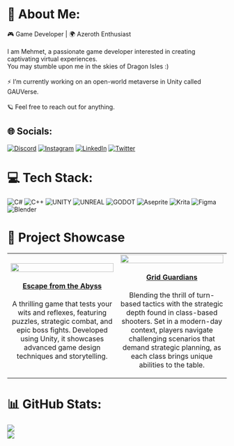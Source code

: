 # 🐉 About Me:
🎮 Game Developer | 🌍 Azeroth Enthusiast<br><br>I am Mehmet, a passionate game developer interested in creating captivating virtual experiences.<br>You may stumble upon me in the skies of Dragon Isles :)<br><br>⚡️ I’m currently working on an open-world metaverse in Unity called GAUVerse.<br><br>🪐 Feel free to reach out for anything.


## 🌐 Socials:
[![Discord](https://img.shields.io/badge/Discord-%237289DA.svg?logo=discord&logoColor=white)](https://discord.gg/https://discord.gg/uk6khEeDAg) [![Instagram](https://img.shields.io/badge/Instagram-%23E4405F.svg?logo=Instagram&logoColor=white)](https://instagram.com/sadstorylogan) [![LinkedIn](https://img.shields.io/badge/LinkedIn-%230077B5.svg?logo=linkedin&logoColor=white)](https://linkedin.com/in/mehmet-sezgin-3759b8173) [![Twitter](https://img.shields.io/badge/Twitter-%231DA1F2.svg?logo=Twitter&logoColor=white)](https://twitter.com/sadstorylogan) 

# 💻 Tech Stack:
![C#](https://img.shields.io/badge/c%23-%23239120.svg?style=for-the-badge&logo=c-sharp&logoColor=white) ![C++](https://img.shields.io/badge/c++-%2300599C.svg?style=for-the-badge&logo=c%2B%2B&logoColor=white) ![UNITY](https://img.shields.io/badge/Unity-%2320232a.svg?style=for-the-badge&logo=unity&logoColor=white) ![UNREAL](https://img.shields.io/badge/unreal-%2320232a.svg?style=for-the-badge&logo=unreal-engine&logoColor=white) ![GODOT](https://img.shields.io/badge/godot-3582bb.svg?style=for-the-badge&logo=godot-engine&logoColor=white) ![Aseprite](https://img.shields.io/badge/Aseprite-FFFFFF?style=for-the-badge&logo=Aseprite&logoColor=#7D929E) ![Krita](https://img.shields.io/badge/Krita-203759?style=for-the-badge&logo=krita&logoColor=EEF37B) 	![Figma](https://img.shields.io/badge/figma-%23F24E1E.svg?style=for-the-badge&logo=figma&logoColor=white) ![Blender](https://img.shields.io/badge/blender-%23F5792A.svg?style=for-the-badge&logo=blender&logoColor=white)


# 🚀 Project Showcase
<table>
  <tr>
    <td align="center" width="50%">
      <a href="https://github.com/sadstorylogan/escape-from-the-abyss"><img src="https://github.com/sadstorylogan/sadstorylogan/assets/44436956/89187746-d32b-4073-8899-b6ef2615c061" width="100%" /></a>
      <h4><a href="https://github.com/sadstorylogan/escape-from-the-abyss">Escape from the Abyss</a></h4>
      <p>A thrilling game that tests your wits and reflexes, featuring puzzles, strategic combat, and epic boss fights. Developed using Unity, it showcases advanced game design techniques and storytelling.</p>
    </td>

   <td align="center" width="50%">
      <a href="https://github.com/sadstorylogan/grid-guardians"><img src="https://github.com/sadstorylogan/sadstorylogan/assets/44436956/5e19a9b0-a02a-4471-97ae-1a897d962ce2" width="100%" /></a>
      <h4><a href="https://github.com/sadstorylogan/grid-guardians">Grid Guardians</a></h4>
      <p>Blending the thrill of turn-based tactics with the strategic depth found in class-based shooters. Set in a modern-day context, players navigate challenging scenarios that demand strategic planning, as each class brings unique abilities to the table.</p>
    </td>
     </tr>
</table>








# 📊 GitHub Stats:

![](https://github-readme-streak-stats.herokuapp.com/?user=sadstorylogan&theme=gotham&hide_border=false)<br/>
![](https://github-readme-stats-git-masterrstaa-rickstaa.vercel.app/api/top-langs/?username=sadstorylogan&theme=gotham&hide_border=false&include_all_commits=true&count_private=false&layout=compact)


